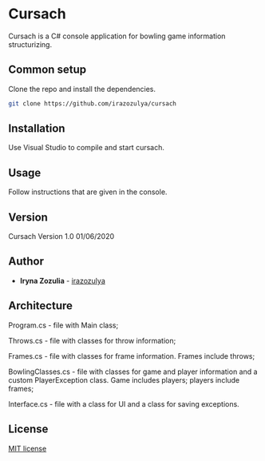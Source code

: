 # Cursach

Cursach is a C\# console application for bowling game information structurizing.

## Common setup

Clone the repo and install the dependencies.

```bash
git clone https://github.com/irazozulya/cursach
```

## Installation

Use Visual Studio to compile and start cursach.


## Usage

Follow instructions that are given in the console.


## Version

Cursach Version 1.0 01/06/2020

## Author

- **Iryna Zozulia** - [irazozulya](https://github.com/irazozulya)


## Architecture

Program.cs - file with Main class;

Throws.cs - file with classes for throw information;

Frames.cs - file with classes for frame information. Frames include throws;

BowlingClasses.cs - file with classes for game and player information and a custom PlayerException class. Game includes players; players include frames;

Interface.cs - file with a class for UI and a class for saving exceptions.

## License

[MIT license](https://choosealicense.com/licenses/mit/)

